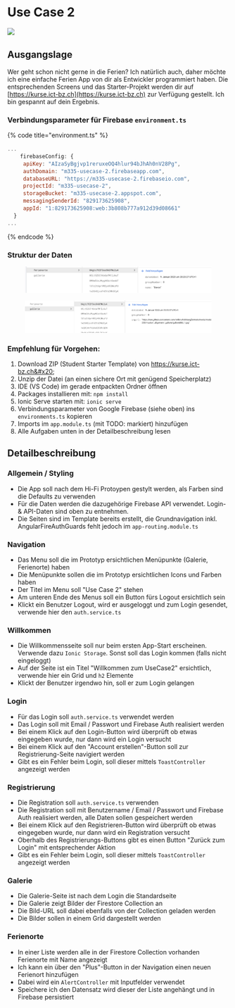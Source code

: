 # Use Case 2

![](../.gitbook/assets/ralph\_uebung.png)

## Ausgangslage

Wer geht schon nicht gerne in die Ferien? Ich natürlich auch, daher möchte ich eine einfache Ferien App von dir als Entwickler programmiert haben. Die entsprechenden Screens und das Starter-Projekt werden dir auf [https://kurse.ict-bz.ch](https://kurse.ict-bz.ch) zur Verfügung gestellt. Ich bin gespannt auf dein Ergebnis.

### Verbindungsparameter für Firebase `environment.ts`

{% code title="environment.ts" %}
```javascript
...
    firebaseConfig: {
     apiKey: "AIzaSyBgjvp1reruxeOQ4hlur94bJhAh0nV28Pg",
     authDomain: "m335-usecase-2.firebaseapp.com",
     databaseURL: "https://m335-usecase-2.firebaseio.com",
     projectId: "m335-usecase-2",
     storageBucket: "m335-usecase-2.appspot.com",
     messagingSenderId: "829173625908",
     appId: "1:829173625908:web:3b808b777a912d39d08661"
  }
...
```
{% endcode %}

### Struktur der Daten

<figure><img src="../.gitbook/assets/image (1).png" alt=""><figcaption></figcaption></figure>

<figure><img src="../.gitbook/assets/image.png" alt=""><figcaption></figcaption></figure>

### Empfehlung für Vorgehen:

1. Download ZIP (Student Starter Template) von https://kurse.ict-bz.ch&#x20;
2. Unzip der Datei (an einen sichere Ort mit genügend Speicherplatz)
3. IDE (VS Code) im gerade entpackten Ordner öffnen
4. Packages installieren mit: `npm install`
5. Ionic Serve starten mit: `ionic serve`
6. Verbindungsparameter von Google Firebase (siehe oben) ins `environments.ts` kopieren
7. Imports im `app.module.ts` (mit TODO: markiert) hinzufügen
8. Alle Aufgaben unten in der Detailbeschreibung lesen

## Detailbeschreibung

### Allgemein / Styling

* Die App soll nach dem Hi-Fi Protoypen gestylt werden, als Farben sind die Defaults zu verwenden
* Für die Daten werden die dazugehörige Firebase API verwendet. Login- & API-Daten sind oben zu entnehmen.
* Die Seiten sind im Template bereits erstellt, die Grundnavigation inkl. AngularFireAuthGuards fehlt jedoch im `app-routing.module.ts`&#x20;

### Navigation

* Das Menu soll die im Prototyp ersichtlichen Menüpunkte (Galerie, Ferienorte) haben
* Die Menüpunkte sollen die im Prototyp ersichtlichen Icons und Farben haben
* Der Titel im Menu soll "Use Case 2" stehen
* Am unteren Ende des Menus soll ein Button fürs Logout ersichtlich sein
* Klickt ein Benutzer Logout, wird er ausgeloggt und zum Login gesendet, verwende hier den `auth.service.ts`

### Willkommen

* Die Willkommensseite soll nur beim ersten App-Start erscheinen. Verwende dazu `Ionic Storage`. Sonst soll das Login kommen (falls nicht eingeloggt)    &#x20;
* Auf der Seite ist ein Titel "Willkommen zum UseCase2" ersichtlich, verwende hier ein Grid und `h2` Elemente
* Klickt der Benutzer irgendwo hin, soll er zum Login gelangen

### Login

* Für das Login soll `auth.service.ts` verwendet werden
* Das Login soll mit Email / Passwort und Firebase Auth realisiert werden
* Bei einem Klick auf den Login-Button wird überprüft ob etwas eingegeben wurde, nur dann wird ein Login versucht
* Bei einem Klick auf den "Account erstellen"-Button soll zur Registrierung-Seite navigiert werden
* Gibt es ein Fehler beim Login, soll dieser mittels `ToastController`  angezeigt werden

### Registrierung

* Die Registration soll `auth.service.ts` verwenden
* Die Registration soll mit Benutzername / Email / Passwort und Firebase Auth realisiert werden, alle Daten sollen gespeichert werden
* Bei einem Klick auf den Registrieren-Button wird überprüft ob etwas eingegeben wurde, nur dann wird ein Registration versucht
* Oberhalb des Registrierungs-Buttons gibt es einen Button "Zurück zum Login" mit entsprechender Aktion
* Gibt es ein Fehler beim Login, soll dieser mittels `ToastController`  angezeigt werden

### Galerie

* Die Galerie-Seite ist nach dem Login die Standardseite
* Die Galerie zeigt Bilder der Firestore Collection an
* Die Bild-URL soll dabei ebenfalls von der Collection geladen werden
* Die Bilder sollen in einem Grid dargestellt werden

### Ferienorte

* In einer Liste werden alle in der Firestore Collection vorhanden Ferienorte mit Name angezeigt
* Ich kann ein über den "Plus"-Button in der Navigation einen neuen Ferienort hinzufügen
* Dabei wird ein `AlertController` mit Inputfelder verwendet
* Speichere ich den Datensatz wird dieser der Liste angehängt und in Firebase persistiert

